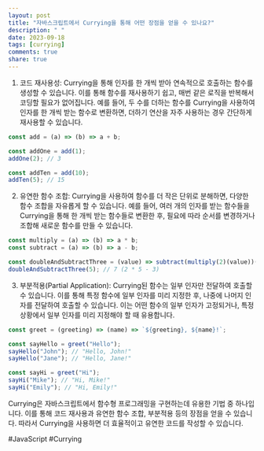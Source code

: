 ```yaml
---
layout: post
title: "자바스크립트에서 Currying을 통해 어떤 장점을 얻을 수 있나요?"
description: " "
date: 2023-09-18
tags: [currying]
comments: true
share: true
---
```


1. 코드 재사용성: Currying을 통해 인자를 한 개씩 받아 연속적으로 호출하는 함수를 생성할 수 있습니다. 이를 통해 함수를 재사용하기 쉽고, 매번 같은 로직을 반복해서 코딩할 필요가 없어집니다. 예를 들어, 두 수를 더하는 함수를 Currying을 사용하여 인자를 한 개씩 받는 함수로 변환하면, 더하기 연산을 자주 사용하는 경우 간단하게 재사용할 수 있습니다.

```javascript
const add = (a) => (b) => a + b;

const addOne = add(1);
addOne(2); // 3

const addTen = add(10);
addTen(5); // 15
```

2. 유연한 함수 조합: Currying을 사용하여 함수를 더 작은 단위로 분해하면, 다양한 함수 조합을 자유롭게 할 수 있습니다. 예를 들어, 여러 개의 인자를 받는 함수들을 Currying을 통해 한 개씩 받는 함수들로 변환한 후, 필요에 따라 순서를 변경하거나 조합해 새로운 함수를 만들 수 있습니다.

```javascript
const multiply = (a) => (b) => a * b;
const subtract = (a) => (b) => a - b;

const doubleAndSubtractThree = (value) => subtract(multiply(2)(value))(3);
doubleAndSubtractThree(5); // 7 (2 * 5 - 3)
```

3. 부분적용(Partial Application): Currying된 함수는 일부 인자만 전달하여 호출할 수 있습니다. 이를 통해 특정 함수에 일부 인자를 미리 지정한 후, 나중에 나머지 인자를 전달하여 호출할 수 있습니다. 이는 어떤 함수의 일부 인자가 고정되거나, 특정 상황에서 일부 인자를 미리 지정해야 할 때 유용합니다.

```javascript
const greet = (greeting) => (name) => `${greeting}, ${name}!`;

const sayHello = greet("Hello");
sayHello("John"); // "Hello, John!"
sayHello("Jane"); // "Hello, Jane!"

const sayHi = greet("Hi");
sayHi("Mike"); // "Hi, Mike!"
sayHi("Emily"); // "Hi, Emily!"
```

Currying은 자바스크립트에서 함수형 프로그래밍을 구현하는데 유용한 기법 중 하나입니다. 이를 통해 코드 재사용과 유연한 함수 조합, 부분적용 등의 장점을 얻을 수 있습니다. 따라서 Currying을 사용하면 더 효율적이고 유연한 코드를 작성할 수 있습니다.

#JavaScript #Currying